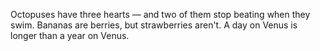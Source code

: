 Octopuses have three hearts — and two of them stop beating when they swim.
Bananas are berries, but strawberries aren't.
A day on Venus is longer than a year on Venus.
